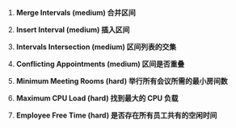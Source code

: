 1. **Merge Intervals (medium) 合并区间**
2. **Insert Interval (medium) 插入区间**
3. **Intervals Intersection (medium) 区间列表的交集**
4. **Conflicting Appointments (medium) 区间是否重叠**

5. **Minimum Meeting Rooms (hard) 举行所有会议所需的最小房间数**
6. **Maximum CPU Load (hard) 找到最大的 CPU 负载**
7. **Employee Free Time (hard) 是否存在所有员工共有的空闲时间**
